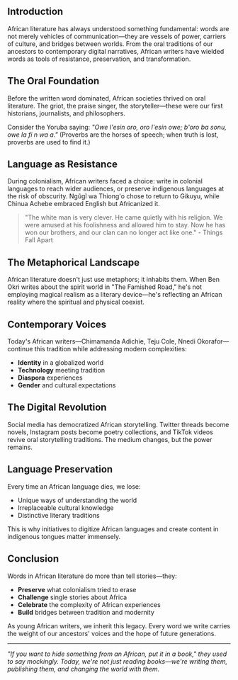 ## Introduction

African literature has always understood something fundamental: words are not merely vehicles of communication—they are vessels of power, carriers of culture, and bridges between worlds. From the oral traditions of our ancestors to contemporary digital narratives, African writers have wielded words as tools of resistance, preservation, and transformation.

## The Oral Foundation

Before the written word dominated, African societies thrived on oral literature. The griot, the praise singer, the storyteller—these were our first historians, journalists, and philosophers.

Consider the Yoruba saying: *"Owe l'esin oro, oro l'esin owe; b'oro ba sonu, owe la fi n wa a."* (Proverbs are the horses of speech; when truth is lost, proverbs are used to find it.)

## Language as Resistance

During colonialism, African writers faced a choice: write in colonial languages to reach wider audiences, or preserve indigenous languages at the risk of obscurity. Ngũgĩ wa Thiong'o chose to return to Gikuyu, while Chinua Achebe embraced English but Africanized it.

> "The white man is very clever. He came quietly with his religion. We were amused at his foolishness and allowed him to stay. Now he has won our brothers, and our clan can no longer act like one." - Things Fall Apart

## The Metaphorical Landscape

African literature doesn't just use metaphors; it inhabits them. When Ben Okri writes about the spirit world in "The Famished Road," he's not employing magical realism as a literary device—he's reflecting an African reality where the spiritual and physical coexist.

## Contemporary Voices

Today's African writers—Chimamanda Adichie, Teju Cole, Nnedi Okorafor—continue this tradition while addressing modern complexities:

- **Identity** in a globalized world
- **Technology** meeting tradition
- **Diaspora** experiences
- **Gender** and cultural expectations

## The Digital Revolution

Social media has democratized African storytelling. Twitter threads become novels, Instagram posts become poetry collections, and TikTok videos revive oral storytelling traditions. The medium changes, but the power remains.

## Language Preservation

Every time an African language dies, we lose:
- Unique ways of understanding the world
- Irreplaceable cultural knowledge
- Distinctive literary traditions

This is why initiatives to digitize African languages and create content in indigenous tongues matter immensely.

## Conclusion

Words in African literature do more than tell stories—they:
- **Preserve** what colonialism tried to erase
- **Challenge** single stories about Africa
- **Celebrate** the complexity of African experiences
- **Build** bridges between tradition and modernity

As young African writers, we inherit this legacy. Every word we write carries the weight of our ancestors' voices and the hope of future generations.

---

*"If you want to hide something from an African, put it in a book," they used to say mockingly. Today, we're not just reading books—we're writing them, publishing them, and changing the world with them.*
